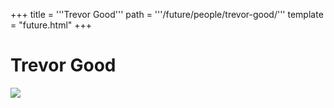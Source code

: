 +++
title = '''Trevor Good'''
path = '''/future/people/trevor-good/'''
template = "future.html"
+++

<h1>Trevor Good</h1>

<img class="speaker-photo" src="https://custom.cvent.com/C3A4539B19F74ABCB6FCE437F6BC0A74/files/event/910aaf2914d44586a56fbd0b3b2c31c0/c07c30240de6417ba524e00adb8b9625.jpg">

